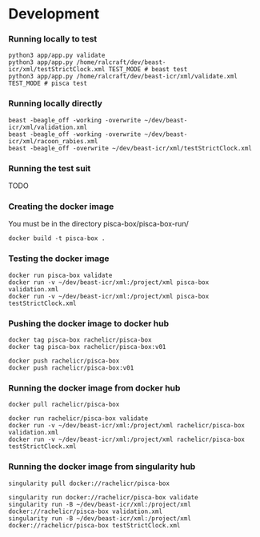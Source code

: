 
# Development

### Running locally to test
```
python3 app/app.py validate
python3 app/app.py /home/ralcraft/dev/beast-icr/xml/testStrictClock.xml TEST_MODE # beast test
python3 app/app.py /home/ralcraft/dev/beast-icr/xml/validate.xml TEST_MODE # pisca test
```

### Running locally directly
```
beast -beagle_off -working -overwrite ~/dev/beast-icr/xml/validation.xml
beast -beagle_off -working -overwrite ~/dev/beast-icr/xml/racoon_rabies.xml
beast -beagle_off -overwrite ~/dev/beast-icr/xml/testStrictClock.xml
```

### Running the test suit
TODO

### Creating the docker image
You must be in the directory pisca-box/pisca-box-run/
```
docker build -t pisca-box .
```

### Testing the docker image
```
docker run pisca-box validate
docker run -v ~/dev/beast-icr/xml:/project/xml pisca-box validation.xml
docker run -v ~/dev/beast-icr/xml:/project/xml pisca-box testStrictClock.xml
```

### Pushing the docker image to docker hub
```
docker tag pisca-box rachelicr/pisca-box
docker tag pisca-box rachelicr/pisca-box:v01

docker push rachelicr/pisca-box
docker push rachelicr/pisca-box:v01
```

### Running the docker image from docker hub
```
docker pull rachelicr/pisca-box

docker run rachelicr/pisca-box validate
docker run -v ~/dev/beast-icr/xml:/project/xml rachelicr/pisca-box validation.xml
docker run -v ~/dev/beast-icr/xml:/project/xml rachelicr/pisca-box testStrictClock.xml
```

### Running the docker image from singularity hub
```
singularity pull docker://rachelicr/pisca-box

singularity run docker://rachelicr/pisca-box validate
singularity run -B ~/dev/beast-icr/xml:/project/xml docker://rachelicr/pisca-box validation.xml 
singularity run -B ~/dev/beast-icr/xml:/project/xml docker://rachelicr/pisca-box testStrictClock.xml 
```







